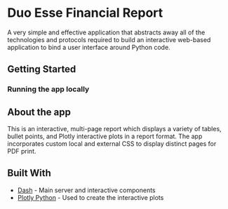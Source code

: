 # Duo Esse Financial Report

A very simple and effective application that abstracts away all of the technologies and protocols required to build an interactive web-based application to bind a user interface around Python code. 

## Getting Started

### Running the app locally

## About the app

This is an interactive, multi-page report which displays a variety of tables, bullet points, and Plotly interactive plots in a report format. The app incorporates custom local and external CSS to display distinct pages for PDF print.

## Built With

- [Dash](https://dash.plot.ly/) - Main server and interactive components
- [Plotly Python](https://plot.ly/python/) - Used to create the interactive plots

